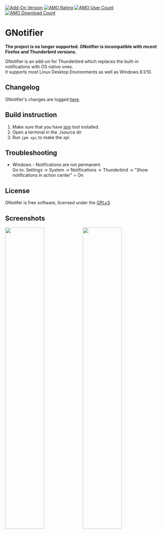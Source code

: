 [![Add-On Version](https://img.shields.io/amo/v/gnotifier.svg?label=thunderbird%20add-on)](https://addons.mozilla.org/de/thunderbird/addon/gnotifier/) [![AMO Rating](https://img.shields.io/amo/stars/gnotifier.svg)](https://addons.mozilla.org/de/thunderbird/addon/gnotifier/) [![AMO User Count](https://img.shields.io/amo/users/gnotifier.svg)](https://addons.mozilla.org/de/thunderbird/addon/gnotifier/) [![AMO Download Count](https://img.shields.io/amo/d/gnotifier.svg)](https://addons.mozilla.org/de/thunderbird/addon/gnotifier/)


# GNotifier

**The project is no longer supported. GNotifier is incompatible with recent Firefox and Thunderbird versions.**

GNotifier is an add-on for Thunderbird which replaces the built-in notifications with OS native ones.  
It supports most Linux Desktop Environments as well as Windows 8.1/10.

## Changelog

GNotifier's changes are logged [here](https://github.com/mkiol/GNotifier/blob/master/CHANGELOG.md).

## Build instruction

1. Make sure that you have [jpm](https://developer.mozilla.org/en-US/Add-ons/SDK/Tools/jpm#Installation) tool installed.
2. Open a terminal in the ./source dir
3. Run ``jpm xpi`` to make the xpi

## Troubleshooting

* Windows - Notifications are not permanent.  
  Go to: Settings -> System -> Notifications -> Thunderbird -> "Show notifications in action center" = On

## License

GNotifer is free software, licensed under the [GPLv3](https://github.com/mkiol/GNotifier/blob/master/LICENSE).

## Screenshots

<img src="https://raw.github.com/mkiol/GNotifier/master/misc/gnome.png" width="50%"/><img src="https://raw.github.com/mkiol/GNotifier/master/misc/win10.png" width="50%"/>
